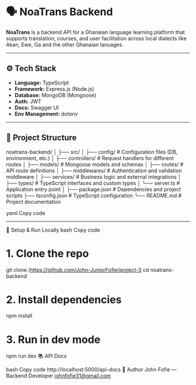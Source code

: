 # 🗣️ NoaTrans Backend

**NoaTrans** is a backend API for a Ghanaian language learning platform that supports translation, courses, and user facilitation across local dialects like Akan, Ewe, Ga and the other Ghanaian lanuages.

---

## ⚙️ Tech Stack
- **Language:** TypeScript  
- **Framework:** Express.js (Node.js)  
- **Database:** MongoDB (Mongoose)  
- **Auth:** JWT  
- **Docs:** Swagger UI  
- **Env Management:** dotenv  

---

## 📁 Project Structure
noatrans-backend/
│
├── src/
│   ├── config/          # Configuration files (DB, environment, etc.)
│   ├── controllers/     # Request handlers for different routes
│   ├── models/          # Mongoose models and schemas
│   ├── routes/          # API route definitions
│   ├── middlewares/     # Authentication and validation middleware
│   ├── services/        # Business logic and external integrations
│   ├── types/           # TypeScript interfaces and custom types
│   └── server.ts        # Application entry point
│
├── package.json         # Dependencies and project scripts
├── tsconfig.json        # TypeScript configuration
└── README.md            # Project documentation


yaml
Copy code

---

🧩 Setup & Run Locally
bash
Copy code
# 1. Clone the repo
git clone /https://github.com/John-JuniorFofie/project-3
cd noatrans-backend

# 2. Install dependencies
npm install

# 3. Run in dev mode
npm run dev
📚 API Docs


bash
Copy code
http://localhost:5000/api-docs
👤 Author
John Fofie — Backend Developer
johnfofie31@gmail.com